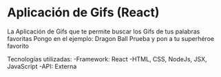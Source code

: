 # Aplicación de Gifs (React)

La Aplicación de Gifs que te permite buscar los Gifs de tus palabras favoritas
Pongo en el ejemplo: Dragon Ball
Prueba y pon a tu superhéroe favorito

Tecnologías utilizadas:
-Framework: React
-HTML, CSS, NodeJs, JSX, JavaScript
-API: Externa
